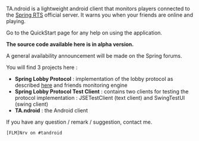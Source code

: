 TA.ndroid is a lightweight android client that monitors players connected to the [Spring RTS](http://springrts.com/) official server. It warns you when your friends are online and playing.

Go to the QuickStart page for any help on using the application.

**The source code available here is in alpha version.**

A general availability announcement will be made on the Spring forums.

You will find 3 projects here :
  * **Spring Lobby Protocol** : implementation of the lobby protocol as described [here](http://springrts.com/lobby/protocol/ProtocolDescription.xml) and friends monitoring engine
  * **Spring Lobby Protocol Test Client** : contains two clients for testing the protocol implementation : JSETestClient (text client) and SwingTestUI (swing client)
  * **TA.ndroid** : the Android client

If you have any question / remark / suggestion, contact me.

`[FLM]Nrv on #tandroid`